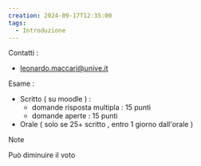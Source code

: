 ```yaml
---
creation: 2024-09-17T12:35:00
tags:
  - Introduzione
---
```

Contatti  :
+ [leonardo.maccari@unive.it](mailto:leonardo.maccari@unive.it)

Esame : 
+ Scritto ( su moodle ) : 
	+ domande risposta multipla : 15 punti
	+ domande aperte : 15 punti
+ Orale ( solo se 25+ scritto , entro 1 giorno dall'orale ) 
>[!note] 
>Può diminuire il voto

